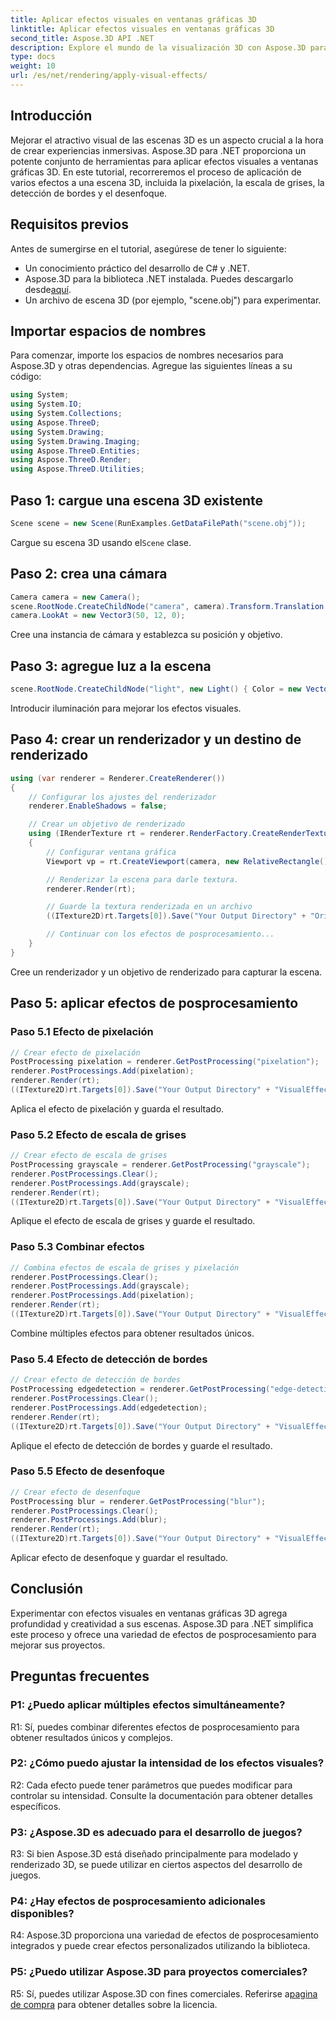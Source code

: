 ```yaml
---
title: Aplicar efectos visuales en ventanas gráficas 3D
linktitle: Aplicar efectos visuales en ventanas gráficas 3D
second_title: Aspose.3D API .NET
description: Explore el mundo de la visualización 3D con Aspose.3D para .NET. Aprenda a aplicar efectos visuales cautivadores a sus escenas utilizando tutoriales paso a paso. Mejore sus proyectos con efectos de pixelación, escala de grises, detección de bordes y desenfoque.
type: docs
weight: 10
url: /es/net/rendering/apply-visual-effects/
---
```

## Introducción

Mejorar el atractivo visual de las escenas 3D es un aspecto crucial a la hora de crear experiencias inmersivas. Aspose.3D para .NET proporciona un potente conjunto de herramientas para aplicar efectos visuales a ventanas gráficas 3D. En este tutorial, recorreremos el proceso de aplicación de varios efectos a una escena 3D, incluida la pixelación, la escala de grises, la detección de bordes y el desenfoque.

## Requisitos previos

Antes de sumergirse en el tutorial, asegúrese de tener lo siguiente:

- Un conocimiento práctico del desarrollo de C# y .NET.
-  Aspose.3D para la biblioteca .NET instalada. Puedes descargarlo desde[aquí](https://releases.aspose.com/3d/net/).
- Un archivo de escena 3D (por ejemplo, "scene.obj") para experimentar.

## Importar espacios de nombres

Para comenzar, importe los espacios de nombres necesarios para Aspose.3D y otras dependencias. Agregue las siguientes líneas a su código:

```csharp
using System;
using System.IO;
using System.Collections;
using Aspose.ThreeD;
using System.Drawing;
using System.Drawing.Imaging;
using Aspose.ThreeD.Entities;
using Aspose.ThreeD.Render;
using Aspose.ThreeD.Utilities;
```

## Paso 1: cargue una escena 3D existente

```csharp
Scene scene = new Scene(RunExamples.GetDataFilePath("scene.obj"));
```

 Cargue su escena 3D usando el`Scene` clase.

## Paso 2: crea una cámara

```csharp
Camera camera = new Camera();
scene.RootNode.CreateChildNode("camera", camera).Transform.Translation = new Vector3(2, 44, 66);
camera.LookAt = new Vector3(50, 12, 0);
```

Cree una instancia de cámara y establezca su posición y objetivo.

## Paso 3: agregue luz a la escena

```csharp
scene.RootNode.CreateChildNode("light", new Light() { Color = new Vector3(Color.White), LightType = LightType.Point }).Transform.Translation = new Vector3(26, 57, 43);
```

Introducir iluminación para mejorar los efectos visuales.

## Paso 4: crear un renderizador y un destino de renderizado

```csharp
using (var renderer = Renderer.CreateRenderer())
{
    // Configurar los ajustes del renderizador
    renderer.EnableShadows = false;

    // Crear un objetivo de renderizado
    using (IRenderTexture rt = renderer.RenderFactory.CreateRenderTexture(new RenderParameters(), 1, 1024, 1024))
    {
        // Configurar ventana gráfica
        Viewport vp = rt.CreateViewport(camera, new RelativeRectangle() { ScaleWidth = 1, ScaleHeight = 1 });

        // Renderizar la escena para darle textura.
        renderer.Render(rt);

        // Guarde la textura renderizada en un archivo
        ((ITexture2D)rt.Targets[0]).Save("Your Output Directory" + "Original_viewport_out.png", ImageFormat.Png);

        // Continuar con los efectos de posprocesamiento...
    }
}
```

Cree un renderizador y un objetivo de renderizado para capturar la escena.

## Paso 5: aplicar efectos de posprocesamiento

### Paso 5.1 Efecto de pixelación

```csharp
// Crear efecto de pixelación
PostProcessing pixelation = renderer.GetPostProcessing("pixelation");
renderer.PostProcessings.Add(pixelation);
renderer.Render(rt);
((ITexture2D)rt.Targets[0]).Save("Your Output Directory" + "VisualEffect_pixelation_out.png", ImageFormat.Png);
```

Aplica el efecto de pixelación y guarda el resultado.

### Paso 5.2 Efecto de escala de grises

```csharp
// Crear efecto de escala de grises
PostProcessing grayscale = renderer.GetPostProcessing("grayscale");
renderer.PostProcessings.Clear();
renderer.PostProcessings.Add(grayscale);
renderer.Render(rt);
((ITexture2D)rt.Targets[0]).Save("Your Output Directory" + "VisualEffect_grayscale_out.png", ImageFormat.Png);
```

Aplique el efecto de escala de grises y guarde el resultado.

### Paso 5.3 Combinar efectos

```csharp
// Combina efectos de escala de grises y pixelación
renderer.PostProcessings.Clear();
renderer.PostProcessings.Add(grayscale);
renderer.PostProcessings.Add(pixelation);
renderer.Render(rt);
((ITexture2D)rt.Targets[0]).Save("Your Output Directory" + "VisualEffect_grayscale+pixelation_out.png", ImageFormat.Png);
```

Combine múltiples efectos para obtener resultados únicos.

### Paso 5.4 Efecto de detección de bordes

```csharp
// Crear efecto de detección de bordes
PostProcessing edgedetection = renderer.GetPostProcessing("edge-detection");
renderer.PostProcessings.Clear();
renderer.PostProcessings.Add(edgedetection);
renderer.Render(rt);
((ITexture2D)rt.Targets[0]).Save("Your Output Directory" + "VisualEffect_edgedetection_out.png", ImageFormat.Png);
```

Aplique el efecto de detección de bordes y guarde el resultado.

### Paso 5.5 Efecto de desenfoque

```csharp
// Crear efecto de desenfoque
PostProcessing blur = renderer.GetPostProcessing("blur");
renderer.PostProcessings.Clear();
renderer.PostProcessings.Add(blur);
renderer.Render(rt);
((ITexture2D)rt.Targets[0]).Save("Your Output Directory" + "VisualEffect_blur_out.png", ImageFormat.Png);
```

Aplicar efecto de desenfoque y guardar el resultado.

## Conclusión

Experimentar con efectos visuales en ventanas gráficas 3D agrega profundidad y creatividad a sus escenas. Aspose.3D para .NET simplifica este proceso y ofrece una variedad de efectos de posprocesamiento para mejorar sus proyectos.

## Preguntas frecuentes

### P1: ¿Puedo aplicar múltiples efectos simultáneamente?

R1: Sí, puedes combinar diferentes efectos de posprocesamiento para obtener resultados únicos y complejos.

### P2: ¿Cómo puedo ajustar la intensidad de los efectos visuales?

R2: Cada efecto puede tener parámetros que puedes modificar para controlar su intensidad. Consulte la documentación para obtener detalles específicos.

### P3: ¿Aspose.3D es adecuado para el desarrollo de juegos?

R3: Si bien Aspose.3D está diseñado principalmente para modelado y renderizado 3D, se puede utilizar en ciertos aspectos del desarrollo de juegos.

### P4: ¿Hay efectos de posprocesamiento adicionales disponibles?

R4: Aspose.3D proporciona una variedad de efectos de posprocesamiento integrados y puede crear efectos personalizados utilizando la biblioteca.

### P5: ¿Puedo utilizar Aspose.3D para proyectos comerciales?

 R5: Sí, puedes utilizar Aspose.3D con fines comerciales. Referirse a[pagina de compra](https://purchase.aspose.com/buy) para obtener detalles sobre la licencia.
